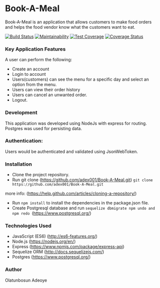 # Book-A-Meal
Book-A-Meal is an application that allows customers to make food orders and helps the food vendor know what the customers want to eat.

[![Build Status](https://travis-ci.org/adex001/Book-A-Meal.svg?branch=develop)](https://travis-ci.org/adex001/Book-A-Meal)
[![Maintainability](https://api.codeclimate.com/v1/badges/febc42294b0cc9e79790/maintainability)](https://codeclimate.com/github/adex001/Book-A-Meal/maintainability)
[![Test Coverage](https://api.codeclimate.com/v1/badges/febc42294b0cc9e79790/test_coverage)](https://codeclimate.com/github/adex001/Book-A-Meal/test_coverage)
[![Coverage Status](https://coveralls.io/repos/github/adex001/Book-A-Meal/badge.svg?branch=master)](https://coveralls.io/github/adex001/Book-A-Meal?branch=master)

### Key Application Features
A user can perform the following:

- Create an account
- Login to account
- Users(customers) can see the menu for a specific day and select an option from the menu.
- Users can view their order history 
- Users can cancel an unwanted order.
- Logout.

### Development

This application was developed using NodeJs with express for routing. Postgres was used for persisting data.

### Authentication: 
Users would be authenticated and validated using JsonWebToken.

### Installation

- Clone the project repository.
- Run git clone (https://github.com/adex001/Book-A-Meal.git)
``` git clone https://github.com/adex001/Book-A-Meal.git ```

more info: (https://help.github.com/articles/cloning-a-repository/)
- Run ``` npm install ``` to install the dependencies in the package.json file.
- Create Postgresql database and run ```sequelize dbmigrate npm undo and npm redo ```(https://www.postgresql.org/)

### Technologies Used

- JavaScript (ES6) (http://es6-features.org/)
- Node.js (https://nodejs.org/en/)
- Express (https://www.npmjs.com/package/express-api)
- Sequelize ORM (http://docs.sequelizejs.com/)
- Postgres (https://www.postgresql.org/)

### Author
Olatunbosun Adeoye